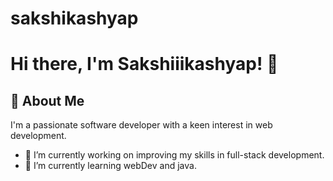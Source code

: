 # sakshikashyap
# Hi there, I'm Sakshiiikashyap! 👋

## 🚀 About Me
I'm a passionate software developer with a keen interest in web development. 
- 🔭 I’m currently working on improving my skills in full-stack development.
- 🌱 I’m currently learning webDev and java.
